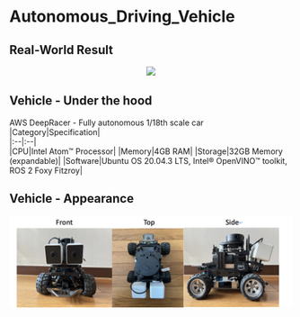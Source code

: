 # Autonomous_Driving_Vehicle

## Real-World Result

<p align="center">
<img width="500" src="/image/best_model_real.gif">
</p>

## Vehicle - Under the hood
AWS DeepRacer - Fully autonomous 1/18th scale car  
|Category|Specification|  
|:--|:--|  
|CPU|Intel Atom™ Processor|
|Memory|4GB RAM|
|Storage|32GB Memory (expandable)|
|Software|Ubuntu OS 20.04.3 LTS, Intel® OpenVINO™ toolkit, ROS 2 Foxy Fitzroy|


## Vehicle - Appearance

<p align="center">
<img width="700" src="/image/Apperance.png">
</p>
